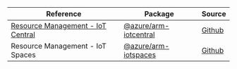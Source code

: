 | Reference | Package | Source |
|---|---|---|
|[Resource Management - IoT Central](arm-iotcentral-readme.md)|[@azure/arm-iotcentral](https://www.npmjs.com/package/@azure/arm-iotcentral)|[Github](https://github.com/Azure/azure-sdk-for-js/blob/main/sdk/iotcentral/arm-iotcentral)|
|Resource Management - IoT Spaces|[@azure/arm-iotspaces](https://www.npmjs.com/package/@azure/arm-iotspaces)|[Github](https://github.com/Azure/azure-sdk-for-js)|
